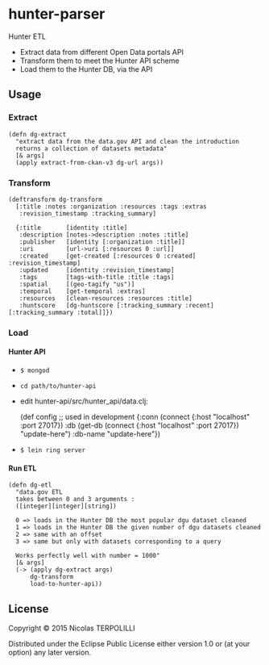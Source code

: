 # hunter-parser

Hunter ETL
 * Extract data from different Open Data portals API
 * Transform them to meet the Hunter API scheme
 * Load them to the Hunter DB, via the API

## Usage

### Extract

    (defn dg-extract
      "extract data from the data.gov API and clean the introduction
      returns a collection of datasets metadata"
      [& args]
      (apply extract-from-ckan-v3 dg-url args))

### Transform

    (deftransform dg-transform
      [:title :notes :organization :resources :tags :extras
       :revision_timestamp :tracking_summary]
    
      {:title       [identity :title]
       :description [notes->description :notes :title]
       :publisher   [identity [:organization :title]]
       :uri         [url->uri [:resources 0 :url]]
       :created     [get-created [:resources 0 :created] :revision_timestamp]
       :updated     [identity :revision_timestamp]
       :tags        [tags-with-title :title :tags]
       :spatial     [(geo-tagify "us")]
       :temporal    [get-temporal :extras]
       :resources   [clean-resources :resources :title]
       :huntscore   [dg-huntscore [:tracking_summary :recent] [:tracking_summary :total]]})
    
### Load

#### Hunter API

* `$ mongod`
* `cd path/to/hunter-api`
* edit hunter-api/src/hunter_api/data.clj:

    (def config ;; used in development
      {:conn (connect {:host "localhost" :port 27017})
       :db (get-db (connect {:host "localhost" :port 27017}) "update-here")
       :db-name "update-here"})

* `$ lein ring server`

#### Run ETL

    (defn dg-etl
      "data.gov ETL
      takes between 0 and 3 arguments :
      ([integer][integer][string])
      
      0 => loads in the Hunter DB the most popular dgu dataset cleaned
      1 => loads in the Hunter DB the given number of dgu datasets cleaned
      2 => same with an offset
      3 => same but only with datasets corresponding to a query
    
      Works perfectly well with number = 1000"
      [& args]
      (-> (apply dg-extract args)
          dg-transform
          load-to-hunter-api))

## License

Copyright © 2015 Nicolas TERPOLILLI

Distributed under the Eclipse Public License either version 1.0 or (at
your option) any later version.
